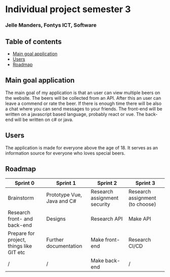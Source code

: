 # Individual project semester 3

### Jelle Manders, Fontys ICT, Software

## Table of contents
- [Main goal application](#main-goal-application)
- [Users](#users)
- [Roadmap](#roadmap)

## Main goal application
The main goal of my application is that an user can view multiple beers on the website. The beers will be collected from an API. After this an user can leave a commend or rate the beer. If there is enough time there will be also a chat where you can send messages to your friends. The front-end will be written on a javascript based language, probably react or vue. The back-end will be written on c# or java.

## Users
The application is made for everyone above the age of 18. It serves as an information source for everyone who loves special beers.

## Roadmap
Sprint 0 | Sprint 1 | Sprint 2 | Sprint 3 
------------- | ------------- | ------------- | -------------
Brainstorm | Prototype Vue, Java and C# | Research assignment security | Research assignment (to choose)
Research front- and back-end | Designs | Research API | Make API
Prepare for project, things like GIT etc | Further documentation | Make front-end | Research CI/CD
/ | / | Make back-end | /

